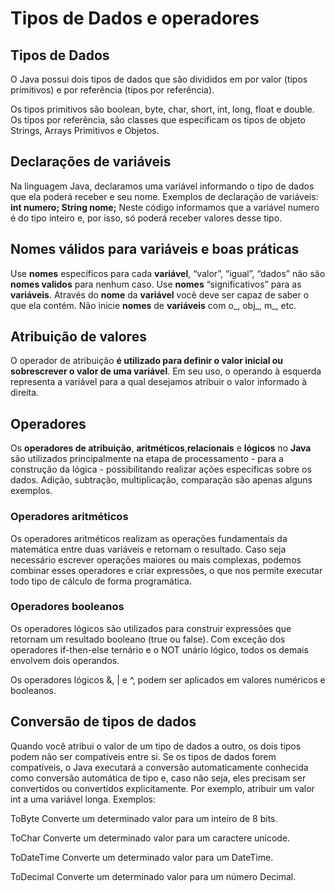 # Tipos de Dados e operadores
## Tipos de Dados
O Java possui dois tipos de dados que são divididos em por valor (tipos primitivos) e por referência (tipos por referência).

Os tipos primitivos são boolean, byte, char, short, int, long, float e double. Os tipos por referência, são classes que especificam os tipos de objeto Strings, Arrays Primitivos e Objetos.

## Declarações de variáveis
Na linguagem Java, declaramos uma variável informando o tipo de dados que ela poderá receber e seu nome. Exemplos de declaração de variáveis: **int numero; String nome;** Neste código informamos que a variável numero é do tipo inteiro e, por isso, só poderá receber valores desse tipo.
##  Nomes válidos para variáveis e boas práticas 
Use **nomes** específicos para cada **variável**, “valor”, “igual”, “dados” não são **nomes validos** para nenhum caso. Use **nomes** “significativos” para as **variáveis**. Através do **nome** da **variável** você deve ser capaz de saber o que ela contém. Não inicie **nomes** de **variáveis** com o_, obj_, m_, etc.
## Atribuição de valores
O operador de atribuição **é utilizado para definir o valor inicial ou sobrescrever o valor de uma variável**. Em seu uso, o operando à esquerda representa a variável para a qual desejamos atribuir o valor informado à direita.
## Operadores
Os **operadores de atribuição**, **aritméticos**,**relacionais** e **lógicos** no **Java** são utilizados principalmente na etapa de processamento - para a construção da lógica - possibilitando realizar ações específicas sobre os dados. Adição, subtração, multiplicação, comparação são apenas alguns exemplos.
### Operadores aritméticos
Os operadores aritméticos realizam as operações fundamentais da matemática entre duas variáveis e retornam o resultado. Caso seja necessário escrever operações maiores ou mais complexas, podemos combinar esses operadores e criar expressões, o que nos permite executar todo tipo de cálculo de forma programática.
### Operadores booleanos
Os operadores lógicos são utilizados para construir expressões que retornam um resultado booleano (true ou false). Com exceção dos operadores if-then-else ternário e o NOT unário lógico, todos os demais envolvem dois operandos.

Os operadores lógicos &, | e ^, podem ser aplicados em valores numéricos e booleanos.
## Conversão de tipos de dados

Quando você atribui o valor de um tipo de dados a outro, os dois tipos podem não ser compatíveis entre si. Se os tipos de dados forem compatíveis, o Java executará a conversão automaticamente conhecida como conversão automática de tipo e, caso não seja, eles precisam ser convertidos ou convertidos explicitamente. Por exemplo, atribuir um valor int a uma variável longa. Exemplos:

ToByte
Converte um determinado valor para um inteiro de 8 bits.

ToChar
Converte um determinado valor para um caractere unicode.

ToDateTime
Converte um determinado valor para um DateTime.

ToDecimal
Converte um determinado valor para um número Decimal.
